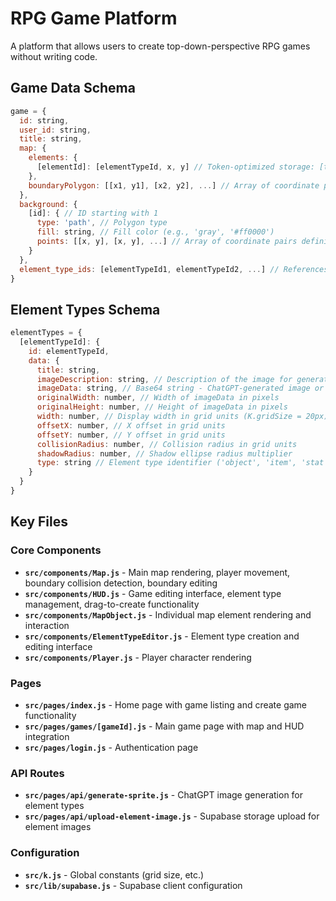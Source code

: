 # RPG Game Platform

A platform that allows users to create top-down-perspective RPG games without writing code.

## Game Data Schema

```javascript
game = {
  id: string,
  user_id: string,
  title: string,
  map: {
    elements: {
      [elementId]: [elementTypeId, x, y] // Token-optimized storage: [type, x, y]
    },
    boundaryPolygon: [[x1, y1], [x2, y2], ...] // Array of coordinate pairs defining map boundary
  },
  background: {
    [id]: { // ID starting with 1
      type: 'path', // Polygon type
      fill: string, // Fill color (e.g., 'gray', '#ff0000')
      points: [[x, y], [x, y], ...] // Array of coordinate pairs defining polygon shape
    }
  },
  element_type_ids: [elementTypeId1, elementTypeId2, ...] // References to element types
}
```

## Element Types Schema

```javascript
elementTypes = {
  [elementTypeId]: {
    id: elementTypeId,
    data: {
      title: string,
      imageDescription: string, // Description of the image for generation
      imageData: string, // Base64 string - ChatGPT-generated image or preview
      originalWidth: number, // Width of imageData in pixels
      originalHeight: number, // Height of imageData in pixels
      width: number, // Display width in grid units (K.gridSize = 20px)
      offsetX: number, // X offset in grid units
      offsetY: number, // Y offset in grid units
      collisionRadius: number, // Collision radius in grid units
      shadowRadius: number, // Shadow ellipse radius multiplier
      type: string // Element type identifier ('object', 'item', 'stat')
    }
  }
}
```

## Key Files

### Core Components
- **`src/components/Map.js`** - Main map rendering, player movement, boundary collision detection, boundary editing
- **`src/components/HUD.js`** - Game editing interface, element type management, drag-to-create functionality
- **`src/components/MapObject.js`** - Individual map element rendering and interaction
- **`src/components/ElementTypeEditor.js`** - Element type creation and editing interface
- **`src/components/Player.js`** - Player character rendering

### Pages
- **`src/pages/index.js`** - Home page with game listing and create game functionality
- **`src/pages/games/[gameId].js`** - Main game page with map and HUD integration
- **`src/pages/login.js`** - Authentication page

### API Routes
- **`src/pages/api/generate-sprite.js`** - ChatGPT image generation for element types
- **`src/pages/api/upload-element-image.js`** - Supabase storage upload for element images

### Configuration
- **`src/k.js`** - Global constants (grid size, etc.)
- **`src/lib/supabase.js`** - Supabase client configuration
